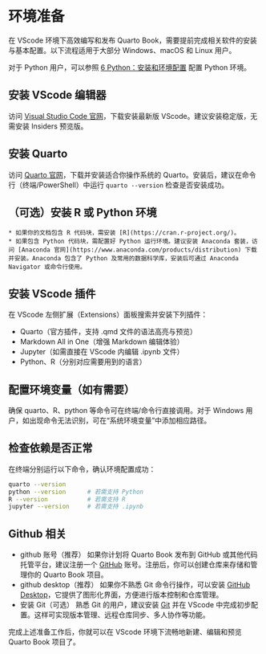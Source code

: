 # 环境准备

在 VScode 环境下高效编写和发布 Quarto Book，需要提前完成相关软件的安装与基本配置。以下流程适用于大部分 Windows、macOS 和 Linux 用户。

对于 Python 用户，可以参照 [6  Python：安装和环境配置](https://book.lianxh.cn/ds/body/01_1_install-Python-Anocanda.html) 配置 Python 环境。



## 安装 VScode 编辑器

访问 [Visual Studio Code 官网](https://code.visualstudio.com/)，下载安装最新版 VScode。建议安装稳定版，无需安装 Insiders 预览版。

## 安装 Quarto

访问 [Quarto 官网](https://quarto.org/docs/get-started/)，下载并安装适合你操作系统的 Quarto。安装后，建议在命令行（终端/PowerShell）中运行 `quarto --version` 检查是否安装成功。

## （可选）安装 R 或 Python 环境

    * 如果你的文档包含 R 代码块，需安装 [R](https://cran.r-project.org/)。
    * 如果包含 Python 代码块，需配置好 Python 运行环境。建议安装 Anaconda 套装，访问 [Anaconda 官网](https://www.anaconda.com/products/distribution) 下载并安装。Anaconda 包含了 Python 及常用的数据科学库，安装后可通过 Anaconda Navigator 或命令行使用。
 

## 安装 VScode 插件
在 VScode 左侧扩展（Extensions）面板搜索并安装下列插件：

  * Quarto（官方插件，支持 .qmd 文件的语法高亮与预览）
  * Markdown All in One（增强 Markdown 编辑体验）
  * Jupyter（如需直接在 VScode 内编辑 .ipynb 文件）
  * Python、R（分别对应需要用到的语言）

## 配置环境变量（如有需要）
确保 quarto、R、python 等命令可在终端/命令行直接调用。对于 Windows 用户，如出现命令无法识别，可在“系统环境变量”中添加相应路径。

## 检查依赖是否正常
在终端分别运行以下命令，确认环境配置成功：

```bash
quarto --version
python --version      # 若需支持 Python
R --version           # 若需支持 R
jupyter --version     # 若需支持 .ipynb
```

## Github 相关
- github 账号（推荐）
    如果你计划将 Quarto Book 发布到 GitHub 或其他代码托管平台，建议注册一个 [GitHub](https://www.github.com/) 账号。注册后，你可以创建仓库来存储和管理你的 Quarto Book 项目。
- github desktop（推荐）
    如果你不熟悉 Git 命令行操作，可以安装 [GitHub Desktop](https://desktop.github.com/)，它提供了图形化界面，方便进行版本控制和仓库管理。
- 安装 Git（可选）
    熟悉 Git 的用户，建议安装 [Git](https://git-scm.com/) 并在 VScode 中完成初步配置。这样可实现版本管理、远程仓库同步、多人协作等功能。

完成上述准备工作后，你就可以在 VScode 环境下流畅地新建、编辑和预览 Quarto Book 项目了。

